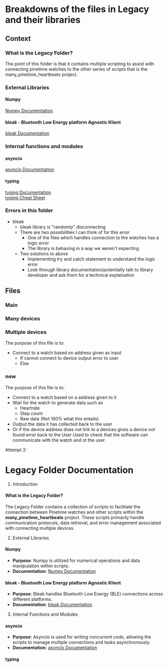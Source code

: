 # Breakdowns of the files in Legacy and their libraries

## Context
### What is the Legacy Folder?
The point of this folder is that it contains multiple scripting to assist with connecting pinetime watches to the other series of scripts that is the many_pinetime_heartbeats project. 

### External Libraries
#### Numpy
[Numpy Documentation](https://numpy.org/doc/1.26/)<br>
#### bleak - Bluetooth Low Energy platform Agnostic Klient
[bleak Documentation](https://bleak.readthedocs.io/en/latest/index.html)<br>
### Internal functions and modules
#### asyncio
[asyncio Documentation](https://docs.python.org/3/library/asyncio.html)
#### typing
[typing Documentation](https://docs.python.org/3/library/typing.html)<br>
[typing Cheat Sheet](https://mypy.readthedocs.io/en/stable/cheat_sheet_py3.html)
### Errors in this folder
* bleak
  * bleak library is "randomly" disconnecting
  * There are two possibilities I can think of for this error
    * One of the files which handles connection to the watches has a logic error
    * The library is behaving in a way we weren't expecting
  * Two solutions to above
    * Implementing try and catch statement to understand the logic error
    * Look through library documentation/potentially talk to library developer and ask them for a technical explaination

## Files
### Main

### Many devices

### Multiple devices
The purpose of this file is to:
* Connect to a watch based on address given as input
  * If cannot connect to device output error to user
  * Else 
### new
The purpose of this file is to:
* Connect to a watch based on a address given to it
* Wait for the watch to generate data such as
  * Heartrate
  * Step count
  * Raw data (Not 100% what this entails)
* Output the data it has collected back to the user
* Or if the device address does not link to a devices gives a device not found error back to the User
Used to check that the software can communicate with the watch and ot the user.


Attempt 2:
# Legacy Folder Documentation
1. Introduction
#### What is the Legacy Folder?
The Legacy Folder contains a collection of scripts to facilitate the connection between Pinetime watches and other scripts within the **many_pinetime_heartbeats** project. These scripts primarily handle communication protocols, data retrieval, and error management associated with connecting multiple devices.<br>


2. External Libraries
#### Numpy
* **Purpose**: Numpy is utilized for numerical operations and data manipulation within scripts.
* **Documentation**: [Numpy Documentation](https://numpy.org/doc/1.26/)<br>
#### bleak - Bluetooth Low Energy platform Agnostic Klient
* **Purpose**: Bleak handles Bluetooth Low Energy (BLE) connections across different platforms.
* **Documentation**: [bleak Documentation](https://bleak.readthedocs.io/en/latest/index.html)<br>


3. Internal Functions and Modules 
#### asyncio
* **Purpose**: Asyncio is used for writing concurrent code, allowing the scripts to manage multiple connections and tasks asynchronously.
* **Documentation**: [asyncio Documentation](https://docs.python.org/3/library/asyncio.html)<br>
#### typing

